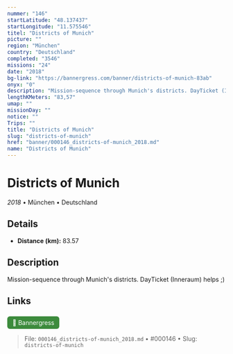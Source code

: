 ```yaml
---
nummer: "146"
startLatitude: "48.137437"
startLongitude: "11.575546"
titel: "Districts of Munich"
picture: ""
region: "München"
country: "Deutschland"
completed: "3546"
missions: "24"
date: "2018"
bg-link: "https://bannergress.com/banner/districts-of-munich-83ab"
onyx: "0"
description: "Mission-sequence through Munich's districts. DayTicket (Inneraum) helps ;)"
lengthKMeters: "83,57"
umap: ""
missionDay: ""
notice: ""
Trips: ""
title: "Districts of Munich"
slug: "districts-of-munich"
href: "banner/000146_districts-of-munich_2018.md"
name: "Districts of Munich"
---
```

# Districts of Munich

*2018* • München • Deutschland





## Details
- **Distance (km):** 83.57






## Description
Mission-sequence through Munich's districts. DayTicket (Inneraum) helps ;)



## Links
<a href="https://bannergress.com/banner/districts-of-munich-83ab" style="display:inline-block;margin:6px 8px 0 0;padding:6px 12px;background:#3c8b3c;color:#fff;text-decoration:none;border-radius:6px;">🔗 Bannergress</a>




> File: `000146_districts-of-munich_2018.md` • #000146 • Slug: `districts-of-munich`
